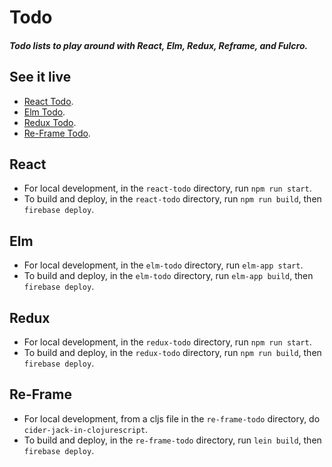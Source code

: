 # Todo

##### Todo lists to play around with React, Elm, Redux, Reframe, and Fulcro.

## See it live
- [React Todo](https://react.todo.keigo.io/).
- [Elm Todo](https://elm.todo.keigo.io/).
- [Redux Todo](https://redux.todo.keigo.io/).
- [Re-Frame Todo](https://re-frame.todo.keigo.io/).

## React
- For local development, in the `react-todo` directory, run `npm run start`.
- To build and deploy, in the `react-todo` directory, run `npm run build`, then `firebase deploy`.

## Elm
- For local development, in the `elm-todo` directory, run `elm-app start`.
- To build and deploy, in the `elm-todo` directory, run `elm-app build`, then `firebase deploy`.

## Redux
- For local development, in the `redux-todo` directory, run `npm run start`.
- To build and deploy, in the `redux-todo` directory, run `npm run build`, then `firebase deploy`.

## Re-Frame
- For local development, from a cljs file in the `re-frame-todo` directory, do `cider-jack-in-clojurescript`.
- To build and deploy, in the `re-frame-todo` directory, run `lein build`, then `firebase deploy`.
